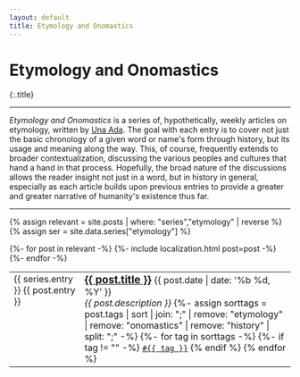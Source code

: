 ```yaml
---
layout: default
title: Etymology and Onomastics
---
```


# Etymology and Onomastics
{:.title}

---

_Etymology and Onomastics_ is a series of, hypothetically, weekly articles on 
etymology, written by [Una Ada](/author/una). The goal with each entry is to 
cover not just the basic chronology of a given word or name's form through 
history, but its usage and meaning along the way. This, of course, frequently 
extends to broader contextualization, discussing the various peoples and 
cultures that hand a hand in that process. Hopefully, the broad nature of the 
discussions allows the reader insight not just in a word, but in history in 
general, especially as each article builds upon previous entries to provide a 
greater and greater narrative of humanity's existence thus far.

---

{% assign relevant = site.posts | where: "series","etymology" | reverse %}
{% assign ser = site.data.series["etymology"] %}
<table>
  {%- for post in relevant -%}
    {%- include localization.html post=post -%}
    <tr>
      <td style="min-width: 3em; vertical-align: top;">
        {{ series.entry }} {{ post.entry }}
      </td>
      <td>
        <h3 style="display: inline;">
          <a href="{{ post.url }}">{{ post.title }}</a>
        </h3>
        {{ post.date | date: '%b %d, %Y' }}
        <br/>
        <em>{{ post.description }}</em>
        {%- assign sorttags = post.tags
          | sort
          | join: ";"
          | remove: "etymology"
          | remove: "onomastics"
          | remove: "history"
          | split: ";"
        -%}
        {%- for tag in sorttags -%}
          {%- if tag != "" -%}
            <code><a href="/tag/#{{ tag }}">#{{ tag }}</a></code>
          {% endif %}
        {% endfor %}
      </td>
    </tr>
  {%- endfor -%}
</table>